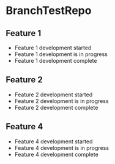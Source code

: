 # BranchTestRepo
## Feature 1
- Feature 1 development started
- Feature 1 development is in progress
- Feature 1 development complete
## Feature 2
- Feature 2 development started
- Feature 2 development is in progress
- Feature 2 development complete
## Feature 4
- Feature 4 development started
- Feature 4 development is in progress
- Feature 4 development complete
